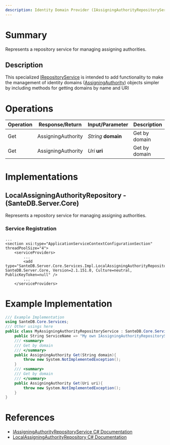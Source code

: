 ```yaml
---
description: Identity Domain Provider (IAssigningAuthorityRepositoryService in SanteDB.Core.Api)
---
```


# Summary
Represents a repository service for managing assigning authorities.

## Description
This specialized [IRepositoryService](http://santesuite.org/assets/doc/net/html/T_SanteDB_Core_Services_IRepositoryService.htm) is intended to add functionality 
            to make the management of identity domains ([AssigningAuthority](http://santesuite.org/assets/doc/net/html/T_SanteDB_Core_Model_DataTypes_AssigningAuthority.htm)) objects simpler by including 
            methods for getting domains by name and URI

# Operations

|Operation|Response/Return|Input/Parameter|Description|
|-|-|-|-|
|Get|AssigningAuthority|*String* **domain**|Get by domain|
|Get|AssigningAuthority|*Uri* **uri**|Get by domain|

# Implementations


## LocalAssigningAuthorityRepository - (SanteDB.Server.Core)
Represents a repository service for managing assigning authorities.

### Service Registration
```markup
...
<section xsi:type="ApplicationServiceContextConfigurationSection" threadPoolSize="4">
	<serviceProviders>
		...
		<add type="SanteDB.Server.Core.Services.Impl.LocalAssigningAuthorityRepository, SanteDB.Server.Core, Version=2.1.151.0, Culture=neutral, PublicKeyToken=null" />
		...
	</serviceProviders>
```
# Example Implementation
```csharp
/// Example Implementation
using SanteDB.Core.Services;
/// Other usings here
public class MyAssigningAuthorityRepositoryService : SanteDB.Core.Services.IAssigningAuthorityRepositoryService { 
	public String ServiceName => "My own IAssigningAuthorityRepositoryService service";
	/// <summary>
	/// Get by domain
	/// </summary>
	public AssigningAuthority Get(String domain){
		throw new System.NotImplementedException();
	}
	/// <summary>
	/// Get by domain
	/// </summary>
	public AssigningAuthority Get(Uri uri){
		throw new System.NotImplementedException();
	}
}
```

# References

* [IAssigningAuthorityRepositoryService C# Documentation](http://santesuite.org/assets/doc/net/html/T_SanteDB_Core_Services_IAssigningAuthorityRepositoryService.htm)
* [LocalAssigningAuthorityRepository C# Documentation](http://santesuite.org/assets/doc/net/html/T_SanteDB_Server_Core_Services_Impl_LocalAssigningAuthorityRepository.htm)
